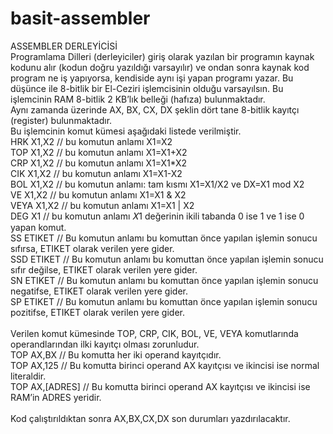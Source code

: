 # basit-assembler

ASSEMBLER DERLEYİCİSİ<br>
Programlama Dilleri (derleyiciler) giriş olarak yazılan bir programın kaynak kodunu alır (kodun doğru yazıldığı varsayılır) ve ondan sonra kaynak kod program ne iş yapıyorsa, kendiside aynı işi yapan programı yazar. Bu düşünce ile 8-bitlik bir El-Ceziri işlemcisinin olduğu varsayılsın. Bu işlemcinin RAM 8-bitlik 2 KB’lık belleği (hafıza) bulunmaktadır.<br>
Aynı zamanda üzerinde AX, BX, CX, DX şeklin dört tane 8-bitlik kayıtçı (register) bulunmaktadır.<br>
Bu işlemcinin komut kümesi aşağıdaki listede verilmiştir.<br>
HRK X1,X2 // bu komutun anlamı X1=X2<br>
TOP X1,X2 // bu komutun anlamı X1=X1+X2<br>
CRP X1,X2 // bu komutun anlamı X1=X1*X2<br>
CIK X1,X2 // bu komutun anlamı X1=X1-X2<br>
BOL X1,X2 // bu komutun anlamı: tam kısmı X1=X1/X2 ve DX=X1 mod X2<br>
VE X1,X2 // bu komutun anlamı X1=X1 & X2<br>
VEYA X1,X2 // bu komutun anlamı X1=X1 | X2<br>
DEG X1 // bu komutun anlamı 𝑋1 değerinin ikili tabanda 0 ise 1 ve 1 ise 0 yapan komut.<br>
SS ETIKET // Bu komutun anlamı bu komuttan önce yapılan işlemin sonucu sıfırsa, ETIKET olarak verilen yere gider.<br>
SSD ETIKET // Bu komutun anlamı bu komuttan önce yapılan işlemin sonucu sıfır değilse, ETIKET olarak verilen yere gider.<br>
SN ETIKET // Bu komutun anlamı bu komuttan önce yapılan işlemin sonucu negatifse, ETIKET olarak verilen yere gider.<br>
SP ETIKET // Bu komutun anlamı bu komuttan önce yapılan işlemin sonucu pozitifse, ETIKET olarak verilen yere gider.<br>
<br>
Verilen komut kümesinde TOP, CRP, CIK, BOL, VE, VEYA komutlarında operandlarından ilki kayıtçı olması zorunludur.<br>
TOP AX,BX // Bu komutta her iki operand kayıtçıdır.<br>
TOP AX,125 // Bu komutta birinci operand AX kayıtçısı ve ikincisi ise normal literaldir.<br>
TOP AX,[ADRES] // Bu komutta birinci operand AX kayıtçısı ve ikincisi ise RAM’in ADRES yeridir.<br>
<br>
Kod çalıştırıldıktan sonra AX,BX,CX,DX son durumları yazdırılacaktır.<br>

